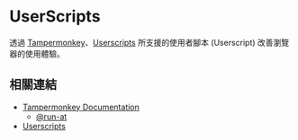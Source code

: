 # UserScripts

透過 [Tampermonkey](https://www.tampermonkey.net/)、[Userscripts](https://github.com/quoid/userscripts) 所支援的使用者腳本 (Userscript) 
改善瀏覽器的使用體驗。


## 相關連結

- [Tampermonkey Documentation](https://www.tampermonkey.net/documentation.php)
    - [@run-at](https://www.tampermonkey.net/documentation.php#_run_at)
- [Userscripts](https://github.com/quoid/userscripts)
